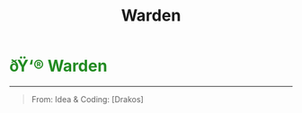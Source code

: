 ﻿---
lang: en-US
title: Warden
prev:
next:
---

# <font color="#228b22">ðŸ‘® <b>Warden</b></font> <Badge text="Ghost" type="tip" vertical="middle"/>
---

> From: Idea & Coding: [Drakos]

